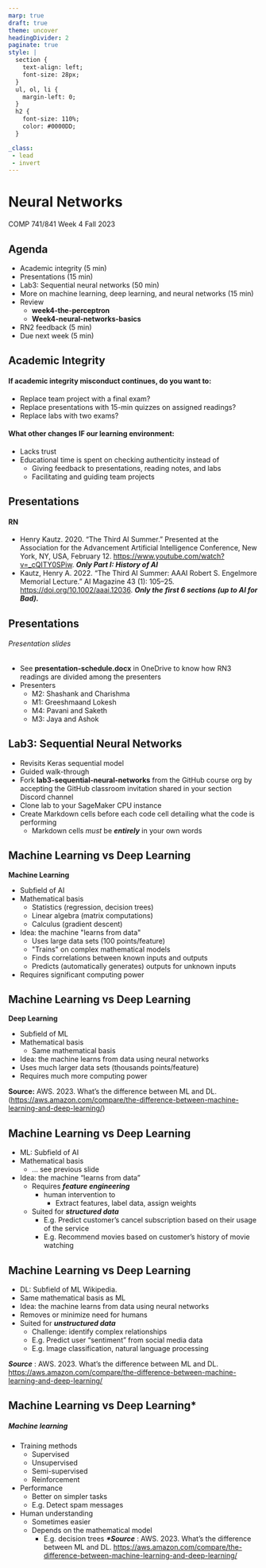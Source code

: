 ```yaml
---
marp: true
draft: true
theme: uncover
headingDivider: 2
paginate: true
style: |
  section {
    text-align: left;
    font-size: 28px;
  }
  ul, ol, li {
    margin-left: 0;
  }
  h2 {
    font-size: 110%;
    color: #0000DD;
  }

_class:
 - lead
 - invert
---
```


# Neural Networks
COMP 741/841 Week 4​
Fall 2023


## Agenda

- Academic integrity (5 min)
- Presentations (15 min)
- Lab3: Sequential neural networks (50 min)
- More on machine learning, deep learning, and neural networks (15 min)
- Review
    - **week4-the-perceptron**
    - **Week4-neural-networks-basics**
- RN2 feedback (5 min)
- Due next week (5 min)

## Academic Integrity

#### If academic integrity misconduct continues, do you want to:

- Replace team project with a final exam?
- Replace presentations with 15-min quizzes on assigned readings?
- Replace labs with two exams?

#### What other changes IF our learning environment:

- Lacks trust
- Educational time is spent on checking authenticity instead of
    - Giving feedback to presentations, reading notes, and labs
    - Facilitating and guiding team projects

## Presentations

#### RN

- Henry Kautz. 2020. “The Third AI Summer.” Presented at the Association for the
    Advancement Artificial Intelligence Conference, New York, NY, USA, February 12.
    https://www.youtube.com/watch?v=_cQITY0SPiw. **_Only Part I: History of AI_**
- Kautz, Henry A. 2022. “The Third AI Summer: AAAI Robert S. Engelmore Memorial
    Lecture.” AI Magazine 43 (1): 105–25. https://doi.org/10.1002/aaai.12036. **_Only the_**
    **_first 6 sections (up to AI for Bad)._**

## Presentations

###### Presentation slides

- See **presentation-schedule.docx** in OneDrive to know how RN3 readings are divided
    among the presenters
- Presenters
    - M2: Shashank and Charishma
    - M1: Greeshmaand Lokesh
    - M4: Pavani and Saketh
    - M3: Jaya and Ashok

## Lab3: Sequential Neural Networks

- Revisits Keras sequential model
- Guided walk-through
- Fork **lab3-sequential-neural-networks** from the GitHub course org by accepting the GitHub classroom invitation shared in your section Discord channel
- Clone lab to your SageMaker CPU instance
- Create Markdown cells before each code cell detailing what the code is performing
    - Markdown cells _must_ be **_entirely_** in your own words

## Machine Learning vs Deep Learning

**Machine Learning**
* Subfield of AI
* Mathematical basis
    * Statistics (regression, decision trees)
    * Linear algebra (matrix computations)
    * Calculus (gradient descent)
* Idea: the machine "learns from data"
    * Uses large data sets (100 points/feature)
    * "Trains" on complex mathematical models
    * Finds correlations between known inputs and outputs
    * Predicts (automatically generates) outputs for unknown inputs
* Requires significant computing power

## Machine Learning vs Deep Learning

**Deep Learning**
* Subfield of ML
* Mathematical basis
    * Same mathematical basis
* Idea: the machine learns from data using neural networks
* Uses much larger data sets (thousands points/feature)
* Requires much more computing power

**Source:** AWS. 2023. What’s the difference between ML and DL.(https://aws.amazon.com/compare/the-difference-between-machine-learning-and-deep-learning/)

## Machine Learning vs Deep Learning

- ML: Subfield of AI
- Mathematical basis
    - ... see previous slide
- Idea: the machine “learns from data”
    - Requires **_feature engineering_**
       - human intervention to
          - Extract features, label data, assign weights
    - Suited for **_structured data_**
       - E.g. Predict customer’s cancel subscription based on their usage of the service
       - E.g. Recommend movies based on customer’s history of movie watching

## Machine Learning vs Deep Learning

- DL: Subfield of ML Wikipedia.
- Same mathematical basis as ML
- Idea: the machine learns from data using neural networks
- Removes or minimize need for humans
- Suited for **_unstructured data_**
    - Challenge: identify complex relationships
    - E.g. Predict user “sentiment” from social media data
    - E.g. Image classification, natural language processing

**_Source_** : AWS. 2023. What’s the difference between ML and DL. https://aws.amazon.com/compare/the-difference-between-machine-learning-and-deep-learning/

## Machine Learning vs Deep Learning*
##### Machine learning
- Training methods
    - Supervised
    - Unsupervised
    - Semi-supervised
    - Reinforcement
- Performance
    - Better on simpler tasks
    - E.g. Detect spam messages
- Human understanding
    - Sometimes easier
    - Depends on the mathematical model
       - E.g. decision trees
**_*Source_** : AWS. 2023. What’s the difference between ML and DL. https://aws.amazon.com/compare/the-difference-between-machine-learning-and-deep-learning/